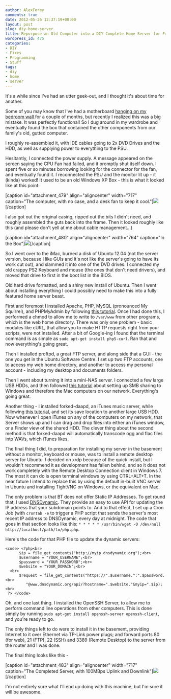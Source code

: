 ```yaml
---
author: AlexForey
comments: true
date: 2012-05-26 12:37:19+00:00
layout: post
slug: diy-home-server
title: Repurpose an Old Computer into a DIY Complete Home Server for Free
wordpress_id: 475
categories:
- DIY
- Fixes
- Programming
- Stuff
tags:
- diy
- home
- server
---
```


It's a while since I've had an utter geek-out, and I thought it's about time for another.

Some of you may know that I've had a motherboard [hanging on my bedroom wall ](http://instagr.am/p/jJMNd/)for a couple of months, but recently I realized this was a big mistake. It was perfectly functional! So I dug around in my wardrobe and eventually found the box that contained the other components from our family's old, gutted computer.

I roughly re-assembled it, with IDE cables going to 2x DVD Drives and the HDD, as well as supplying power to everything to the PSU.

Hesitantly, I connected the power supply. A message appeared on the screen saying the CPU Fan had failed, and it promptly shut itself down. I spent five or so minutes borrowing looking for the connector for the fan, and eventually found it. I reconnected the PSU and the monitor lit up - it (kinda) worked! It used to be an old Windows XP Box - this is what it looked like at this point:

[caption id="attachment_479" align="aligncenter" width="717" caption="The computer, with no case, and a desk fan to keep it cool."][![](http://newfangled.me/wp-content/uploads/2012/05/IMG_0903-1024x764.jpg)](http://newfangled.me/wp-content/uploads/2012/05/IMG_0903.jpg)[/caption]

I also got out the original casing, ripped out the bits I didn't need, and roughly assembled the guts back into the frame. Then it looked roughly like this (and please don't yell at me about cable management...)

[caption id="attachment_480" align="aligncenter" width="764" caption="In the Box"][![](http://newfangled.me/wp-content/uploads/2012/05/IMG_0911-764x1024.jpg)](http://newfangled.me/wp-content/uploads/2012/05/IMG_0911.jpg)[/caption]

So I went over to the iMac, burned a disk of Ubuntu 12.04 (not the server version, because I like GUIs and it's not like the server's going to have its work cut out), and slammed it into one of the DVD drives. I connected my old crappy PS2 Keyboard and mouse (the ones that don't need drivers), and moved that drive to first in the boot list in the BIOS.

Old hard drive formatted, and a shiny new install of Ubuntu. Then I went about installing everything I could possibly need to make this into a fully featured home server beast.

First and foremost I installed Apache, PHP, MySQL (pronounced My Squirrel), and PHPMyAdmin by following [this tutorial](http://www.howtoforge.com/ubuntu_lamp_for_newbies). Once I had done this, I performed a chmod to allow me to write to `/var/www` from other programs, which is the web home directory. There was only one problem - basic modules like cURL, that allow you to make HTTP requests right from your scripts, were not installed. After a bit of Google-ing I found that the terminal command is as simple as `sudo apt-get install php5-curl`. Ran that and now everything's going great.

Then I installed proftpd, a great FTP server, and along side that a GUI - the one you get in the Ubuntu Software Centre. I set up two FTP accounts, one to access my web home directory, and another to access my personal account - including my desktop and documents folders.

Then I went about turning it into a mini-NAS server. I connected a few large USB HDDs, and then followed [this tutorial](http://www.7tutorials.com/how-access-ubuntu-shared-folders-windows-7) about setting up SMB sharing to Windows and therefore the Mac computers on our network. Everything's going great.

Another thing - I installed forked-daapd, an iTunes music server, while following [this tutorial](http://www.mrericsir.com/blog/technology/setting-up-ubuntu-as-an-itunes-music-server/), and set its save location to another large USB HDD. Now whenever I open iTunes on any of the computers on my network, that Server shows up and I can drag and drop files into either an iTunes window, or a Finder view of the shared HDD. The clever thing about the second method is that forked-daapd will automatically transcode ogg and flac files into WAVs, which iTunes likes.

The final thing I did, to preparation for installing my server in the basement without a monitor, keyboard or mouse, was to install a remote desktop server for Ubuntu. I decided on xrdp because of the quick install, but I wouldn't recommend it as development has fallen behind, and so it does not work completely with the Remote Desktop Connection client in Windows 7. The most it can do is open terminal windows by using CTRL+ALT+T. In the near future I intend to replace this by using the default in-built VNC server in Ubuntu and installing TightVNC on Windows, or the equivalent on Mac.

The only problem is that BT does not offer Static IP Addresses. To get round that, I used [DNSDynamic](http://dnsdynamic.org). They provide an easy to use API for updating the IP address that your subdomain points to. And to that effect, I set up a Cron Job (with `crontab -e` to trigger a PHP script that sends the server's most recent IP address to DNSDynamic, every day at midnight. The code that goes in that section looks like this: `* * * * * /usr/bin/wget -O /dev/null http://localhost/path/to/php.php`.

Here's the code for that PHP file to update the dynamic servers:

    
    <code> <?php<br>
          $ip = file_get_contents("http://myip.dnsdynamic.org");<br>
          $username = "YOUR_USERNAME";<br>
          $password = "YOUR_PASSWORD";<br>
          $website = "YOUR_DOMAIN";<br>
      <br>
          $request = file_get_contents("https://".$username.":".$password.<br>
             "@www.dnsdynamic.org/api/?hostname=".$website."&myip=".$ip);<br>
     ?> </code>



Oh, and one last thing. I installed the OpenSSH Server, to allow me to perform command line operations from other computers. This is done simply by running `sudo apt-get install openssh-server openssh-client`, and you're ready to go.

The only things left to do were to install it in the basement, providing Internet to it over Ethernet via TP-Link power plugs; and forward ports 80 (for web), 21 (FTP), 22 (SSH) and 3389 (Remote Desktop) to the server from the router and I was done.

The final thing looks like this -

[caption id="attachment_483" align="aligncenter" width="717" caption="The Completed Server, with 100MBps Uplink and Downlink"][![](http://newfangled.me/wp-content/uploads/2012/05/IMG_0913-1024x764.jpg)](http://newfangled.me/wp-content/uploads/2012/05/IMG_0913.jpg)[/caption]

I'm not entirely sure what I'll end up doing with this machine, but I'm sure it will be awesome.
